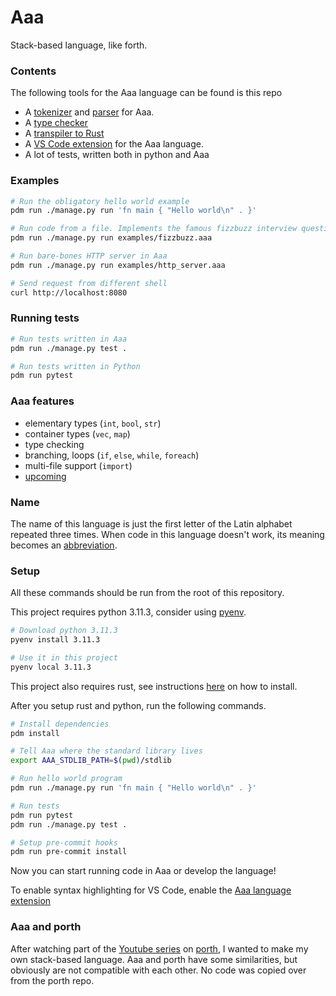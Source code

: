 # Aaa
Stack-based language, like forth.

### Contents
The following tools for the Aaa language can be found is this repo
* A [tokenizer](./aaa/tokenizer/) and [parser](./aaa/parser/) for Aaa.
* A [type checker](./aaa/type_checker/)
* A [transpiler to Rust](./aaa/transpiler/)
* A [VS Code extension](./aaa-vscode-extension/README.md) for the Aaa language.
* A lot of tests, written both in python and Aaa

### Examples
```sh
# Run the obligatory hello world example
pdm run ./manage.py run 'fn main { "Hello world\n" . }'

# Run code from a file. Implements the famous fizzbuzz interview question.
pdm run ./manage.py run examples/fizzbuzz.aaa

# Run bare-bones HTTP server in Aaa
pdm run ./manage.py run examples/http_server.aaa

# Send request from different shell
curl http://localhost:8080
```

### Running tests

```sh
# Run tests written in Aaa
pdm run ./manage.py test .

# Run tests written in Python
pdm run pytest
```


### Aaa features
- elementary types (`int`, `bool`, `str`)
- container types (`vec`, `map`)
- type checking
- branching, loops (`if`, `else`, `while`, `foreach`)
- multi-file support (`import`)
- [upcoming](https://github.com/lk16/aaa/issues?q=is%3Aissue+is%3Aopen+label%3Aenhancement)

### Name
The name of this language is just the first letter of the Latin alphabet repeated three times. When code in this language doesn't work, its meaning becomes an [abbreviation](https://en.uncyclopedia.co/wiki/AAAAAAAAA!).

### Setup
All these commands should be run from the root of this repository.

This project requires python 3.11.3, consider using [pyenv](https://github.com/pyenv/pyenv).

```sh
# Download python 3.11.3
pyenv install 3.11.3

# Use it in this project
pyenv local 3.11.3
```

This project also requires rust, see instructions [here](https://www.rust-lang.org/tools/install) on how to install.

After you setup rust and python, run the following commands.

```sh
# Install dependencies
pdm install

# Tell Aaa where the standard library lives
export AAA_STDLIB_PATH=$(pwd)/stdlib

# Run hello world program
pdm run ./manage.py run 'fn main { "Hello world\n" . }'

# Run tests
pdm run pytest
pdm run ./manage.py test .

# Setup pre-commit hooks
pdm run pre-commit install
```

Now you can start running code in Aaa or develop the language!

To enable syntax highlighting for VS Code, enable the [Aaa language extension](./aaa-vscode-extension/README.md)


### Aaa and porth
After watching part of the [Youtube series](https://www.youtube.com/playlist?list=PLpM-Dvs8t0VbMZA7wW9aR3EtBqe2kinu4) on [porth](https://gitlab.com/tsoding/porth), I wanted to make my own stack-based language. Aaa and porth have some similarities, but obviously are not compatible with each other. No code was copied over from the porth repo.
